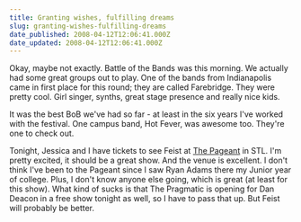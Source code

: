 ```yaml
---
title: Granting wishes, fulfilling dreams
slug: granting-wishes-fulfilling-dreams
date_published: 2008-04-12T12:06:41.000Z
date_updated: 2008-04-12T12:06:41.000Z
---
```


Okay, maybe not exactly. Battle of the Bands was this morning. We actually had some great groups out to play. One of the bands from Indianapolis came in first place for this round; they are called Farebridge. They were pretty cool. Girl singer, synths, great stage presence and really nice kids.

It was the best BoB we've had so far - at least in the six years I've worked with the festival. One campus band, Hot Fever, was awesome too. They're one to check out.

Tonight, Jessica and I have tickets to see Feist at [The Pageant](http://www.thepageant.com) in STL. I'm pretty excited, it should be a great show. And the venue is excellent. I don't think I've been to the Pageant since I saw Ryan Adams there my Junior year of college. Plus, I don't know anyone else going, which is great (at least for this show). What kind of sucks is that The Pragmatic is opening for Dan Deacon in a free show tonight as well, so I have to pass that up. But Feist will probably be better.
